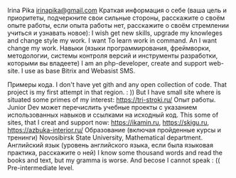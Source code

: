 Irina Pika
irinapika@gmail.com
Краткая информация о себе (ваша цель и приоритеты, подчеркните свои сильные стороны, расскажите о своём опыте работы, если опыта работы нет, расскажите о своём стремлении учиться и узнавать новое):
I wish get new skills, upgrade my knowleges and change style my work. I want To learn work in command. An I want change my work. 
Навыки (языки программирования, фреймворки, методологии, системы контроля версий и инструменты разработки, которыми вы владеете)
I am an php-developer, create and support web-site. I use as base Bitrix and Webasist SMS. 

Примеры кода. I don't have yet gith and any open collection of code. That project is my first attempt in that region. : )) But I have small site where is situated some primes of my interest: https://tri-stroki.ru/
Опыт работы. Junior Dev может перечислить учебные проекты с указанием использованных навыков и ссылками на исходный код.  This some of sites, that I creat and support now: https://ikamin.ru, https://skigu.ru, https://azbuka-interior.ru/ 
Образование (включая пройденные курсы и тренинги)  Novosibirsk State University, Mathematical department.  
Английский язык (уровень английского языка, если была языковая практика, расскажите о ней) I know some thousand words and read the books and text, but my gramma is worse. And becose I cannot speak : ((  Pre-intermediate level. 
